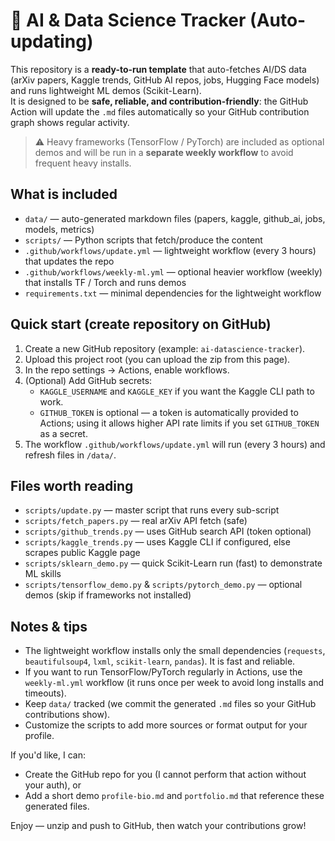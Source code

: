 # 🤖 AI & Data Science Tracker (Auto-updating)

This repository is a **ready-to-run template** that auto-fetches AI/DS data (arXiv papers, Kaggle trends, GitHub AI repos, jobs, Hugging Face models) and runs lightweight ML demos (Scikit-Learn).  
It is designed to be **safe, reliable, and contribution-friendly**: the GitHub Action will update the `.md` files automatically so your GitHub contribution graph shows regular activity.

> ⚠️ Heavy frameworks (TensorFlow / PyTorch) are included as optional demos and will be run in a **separate weekly workflow** to avoid frequent heavy installs.

## What is included
- `data/` — auto-generated markdown files (papers, kaggle, github_ai, jobs, models, metrics)
- `scripts/` — Python scripts that fetch/produce the content
- `.github/workflows/update.yml` — lightweight workflow (every 3 hours) that updates the repo
- `.github/workflows/weekly-ml.yml` — optional heavier workflow (weekly) that installs TF / Torch and runs demos
- `requirements.txt` — minimal dependencies for the lightweight workflow

## Quick start (create repository on GitHub)
1. Create a new GitHub repository (example: `ai-datascience-tracker`).
2. Upload this project root (you can upload the zip from this page).
3. In the repo settings → Actions, enable workflows.
4. (Optional) Add GitHub secrets:
   - `KAGGLE_USERNAME` and `KAGGLE_KEY` if you want the Kaggle CLI path to work.
   - `GITHUB_TOKEN` is optional — a token is automatically provided to Actions; using it allows higher API rate limits if you set `GITHUB_TOKEN` as a secret.
5. The workflow `.github/workflows/update.yml` will run (every 3 hours) and refresh files in `/data/`.

## Files worth reading
- `scripts/update.py` — master script that runs every sub-script
- `scripts/fetch_papers.py` — real arXiv API fetch (safe)
- `scripts/github_trends.py` — uses GitHub search API (token optional)
- `scripts/kaggle_trends.py` — uses Kaggle CLI if configured, else scrapes public Kaggle page
- `scripts/sklearn_demo.py` — quick Scikit-Learn run (fast) to demonstrate ML skills
- `scripts/tensorflow_demo.py` & `scripts/pytorch_demo.py` — optional demos (skip if frameworks not installed)

## Notes & tips
- The lightweight workflow installs only the small dependencies (`requests`, `beautifulsoup4`, `lxml`, `scikit-learn`, `pandas`). It is fast and reliable.
- If you want to run TensorFlow/PyTorch regularly in Actions, use the `weekly-ml.yml` workflow (it runs once per week to avoid long installs and timeouts).
- Keep `data/` tracked (we commit the generated `.md` files so your GitHub contributions show).
- Customize the scripts to add more sources or format output for your profile.

If you'd like, I can:
- Create the GitHub repo for you (I cannot perform that action without your auth), or
- Add a short demo `profile-bio.md` and `portfolio.md` that reference these generated files.

Enjoy — unzip and push to GitHub, then watch your contributions grow!